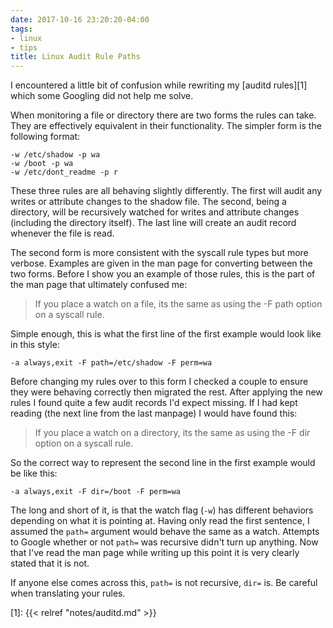 ```yaml
---
date: 2017-10-16 23:20:20-04:00
tags:
- linux
- tips
title: Linux Audit Rule Paths
---
```


I encountered a little bit of confusion while rewriting my [auditd rules][1]
which some Googling did not help me solve.

When monitoring a file or directory there are two forms the rules can take.
They are effectively equivalent in their functionality. The simpler form is the
following format:

```
-w /etc/shadow -p wa
-w /boot -p wa
-w /etc/dont_readme -p r
```

These three rules are all behaving slightly differently. The first will audit
any writes or attribute changes to the shadow file. The second, being a
directory, will be recursively watched for writes and attribute changes
(including the directory itself). The last line will create an audit record
whenever the file is read.

The second form is more consistent with the syscall rule types but more
verbose. Examples are given in the man page for converting between the two
forms. Before I show you an example of those rules, this is the part of the man
page that ultimately confused me:

> If you place a watch on a file, its the same as using the -F path option on a
> syscall rule.

Simple enough, this is what the first line of the first example would look like
in this style:

```
-a always,exit -F path=/etc/shadow -F perm=wa
```

Before changing my rules over to this form I checked a couple to ensure they
were behaving correctly then migrated the rest. After applying the new rules I
found quite a few audit records I'd expect missing. If I had kept reading (the
next line from the last manpage) I would have found this:

> If you place a watch on a directory, its the same as using the -F dir option
> on a syscall rule.

So the correct way to represent the second line in the first example would be
like this:

```
-a always,exit -F dir=/boot -F perm=wa
```

The long and short of it, is that the watch flag (`-w`) has different behaviors
depending on what it is pointing at. Having only read the first sentence, I
assumed the `path=` argument would behave the same as a watch. Attempts to
Google whether or not `path=` was recursive didn't turn up anything. Now that
I've read the man page while writing up this point it is very clearly stated
that it is not.

If anyone else comes across this, `path=` is not recursive, `dir=` is. Be
careful when translating your rules.

[1]: {{< relref "notes/auditd.md" >}}
